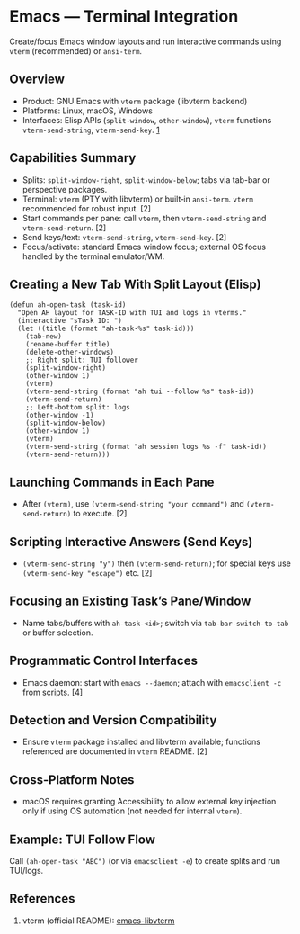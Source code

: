 # Emacs — Terminal Integration

Create/focus Emacs window layouts and run interactive commands using `vterm` (recommended) or `ansi-term`.

## Overview

- Product: GNU Emacs with `vterm` package (libvterm backend)
- Platforms: Linux, macOS, Windows
- Interfaces: Elisp APIs (`split-window`, `other-window`), `vterm` functions `vterm-send-string`, `vterm-send-key`. [1]

## Capabilities Summary

- Splits: `split-window-right`, `split-window-below`; tabs via tab-bar or perspective packages.
- Terminal: `vterm` (PTY with libvterm) or built‑in `ansi-term`. `vterm` recommended for robust input. [2]
- Start commands per pane: call `vterm`, then `vterm-send-string` and `vterm-send-return`. [2]
- Send keys/text: `vterm-send-string`, `vterm-send-key`. [2]
- Focus/activate: standard Emacs window focus; external OS focus handled by the terminal emulator/WM.

## Creating a New Tab With Split Layout (Elisp)

```
(defun ah-open-task (task-id)
  "Open AH layout for TASK-ID with TUI and logs in vterms."
  (interactive "sTask ID: ")
  (let ((title (format "ah-task-%s" task-id)))
    (tab-new)
    (rename-buffer title)
    (delete-other-windows)
    ;; Right split: TUI follower
    (split-window-right)
    (other-window 1)
    (vterm)
    (vterm-send-string (format "ah tui --follow %s" task-id))
    (vterm-send-return)
    ;; Left-bottom split: logs
    (other-window -1)
    (split-window-below)
    (other-window 1)
    (vterm)
    (vterm-send-string (format "ah session logs %s -f" task-id))
    (vterm-send-return)))
```

## Launching Commands in Each Pane

- After `(vterm)`, use `(vterm-send-string "your command")` and `(vterm-send-return)` to execute. [2]

## Scripting Interactive Answers (Send Keys)

- `(vterm-send-string "y")` then `(vterm-send-return)`; for special keys use `(vterm-send-key "escape")` etc. [2]

## Focusing an Existing Task’s Pane/Window

- Name tabs/buffers with `ah-task-<id>`; switch via `tab-bar-switch-to-tab` or buffer selection.

## Programmatic Control Interfaces

- Emacs daemon: start with `emacs --daemon`; attach with `emacsclient -c` from scripts. [4]

## Detection and Version Compatibility

- Ensure `vterm` package installed and libvterm available; functions referenced are documented in `vterm` README. [2]

## Cross‑Platform Notes

- macOS requires granting Accessibility to allow external key injection only if using OS automation (not needed for internal `vterm`).

## Example: TUI Follow Flow

Call `(ah-open-task "ABC")` (or via `emacsclient -e`) to create splits and run TUI/logs.

## References

1. vterm (official README): [emacs-libvterm][1]

[1]: https://github.com/akermu/emacs-libvterm
